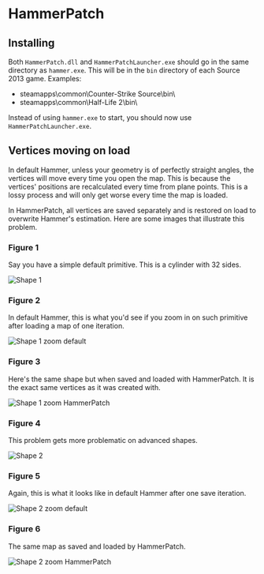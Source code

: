 # HammerPatch

## Installing
Both `HammerPatch.dll` and `HammerPatchLauncher.exe` should go in the same directory as `hammer.exe`. This will be in the `bin` directory of each Source 2013 game. Examples:

* steamapps\common\Counter-Strike Source\bin\
* steamapps\common\Half-Life 2\bin\

Instead of using `hammer.exe` to start, you should now use `HammerPatchLauncher.exe`.

## Vertices moving on load
In default Hammer, unless your geometry is of perfectly straight angles, the vertices will move every time you open the map. This is because the vertices' positions are recalculated every time from plane points. This is a lossy process and will only get worse every time the map is loaded.

In HammerPatch, all vertices are saved separately and is restored on load to overwrite Hammer's estimation. Here are some images that illustrate this problem.

### Figure 1
Say you have a simple default primitive. This is a cylinder with 32 sides.

![Shape 1](https://raw.githubusercontent.com/crashfort/HammerPatch/master/Images/Shape1.png)

### Figure 2
In default Hammer, this is what you'd see if you zoom in on such primitive after loading a map of one iteration.

![Shape 1 zoom default](https://raw.githubusercontent.com/crashfort/HammerPatch/master/Images/Shape1_Zoom_Default.png)

### Figure 3
Here's the same shape but when saved and loaded with HammerPatch. It is the exact same vertices as it was created with.

![Shape 1 zoom HammerPatch](https://raw.githubusercontent.com/crashfort/HammerPatch/master/Images/Shape1_Zoom_HammerPatch.png)

### Figure 4
This problem gets more problematic on advanced shapes.

![Shape 2](https://raw.githubusercontent.com/crashfort/HammerPatch/master/Images/Shape2.png)

### Figure 5
Again, this is what it looks like in default Hammer after one save iteration.

![Shape 2 zoom default](https://raw.githubusercontent.com/crashfort/HammerPatch/master/Images/Shape2_Zoom_Default.png)

### Figure 6
The same map as saved and loaded by HammerPatch.

![Shape 2 zoom HammerPatch](https://raw.githubusercontent.com/crashfort/HammerPatch/master/Images/Shape2_Zoom_HammerPatch.png)
